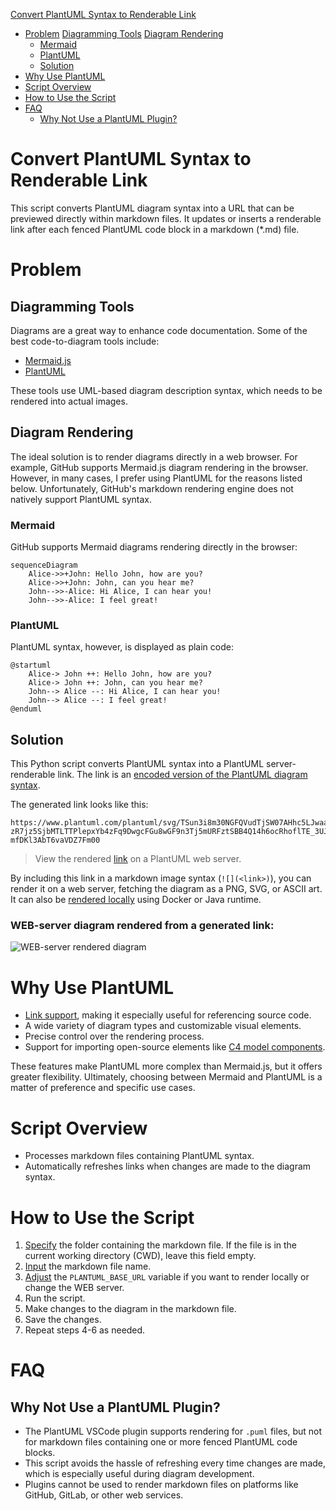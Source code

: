 [Convert PlantUML Syntax to Renderable Link](#convert-plantuml-syntax-to-renderable-link)
- [Problem](#problem)
[Diagramming Tools](#diagramming-tools)
[Diagram Rendering](#diagram-rendering)
    - [Mermaid](#mermaid)
    - [PlantUML](#plantuml)
  - [Solution](#solution)
- [Why Use PlantUML](#why-use-plantuml)
- [Script Overview](#script-overview)
- [How to Use the Script](#how-to-use-the-script)
- [FAQ](#faq)
  - [Why Not Use a PlantUML Plugin?](#why-not-use-a-plantuml-plugin)

# Convert PlantUML Syntax to Renderable Link
This script converts PlantUML diagram syntax into a URL that can be previewed directly within markdown files. It updates or inserts a renderable link after each fenced PlantUML code block in a markdown (*.md) file.

# Problem
## Diagramming Tools
Diagrams are a great way to enhance code documentation. Some of the best code-to-diagram tools include:
- [Mermaid.js](https://mermaid.js.org/)
- [PlantUML](https://plantuml.com/)

These tools use UML-based diagram description syntax, which needs to be rendered into actual images.

## Diagram Rendering 
The ideal solution is to render diagrams directly in a web browser. For example, GitHub supports Mermaid.js diagram rendering in the browser. However, in many cases, I prefer using PlantUML for the reasons listed below. Unfortunately, GitHub's markdown rendering engine does not natively support PlantUML syntax.

### Mermaid 
GitHub supports Mermaid diagrams rendering directly in the browser:
```mermaid
sequenceDiagram
    Alice->>+John: Hello John, how are you?
    Alice->>+John: John, can you hear me?
    John-->>-Alice: Hi Alice, I can hear you!
    John-->>-Alice: I feel great!
```

### PlantUML

PlantUML syntax, however, is displayed as plain code:
```plantuml
@startuml
    Alice-> John ++: Hello John, how are you?
    Alice-> John ++: John, can you hear me?
    John--> Alice --: Hi Alice, I can hear you!
    John--> Alice --: I feel great!
@enduml
```

## Solution

This Python script converts PlantUML syntax into a PlantUML server-renderable link. The link is an [encoded version of the PlantUML diagram syntax](https://plantuml.com/text-encoding).

The generated link looks like this:

```text
https://www.plantuml.com/plantuml/svg/TSun3i8m30NGFQVudTjSW07AHhc5LJwaafj88HNYzZZDYEhjo-zR7jz5SjbMTLTTPlepxYb4zFq9DwgcFGu8wGF9n3Tj5mURFztSBB4Q14h6ocRhoflTE_3UJYyj39XgfN7hTGT-mfDKl3AbT6vaVDZ7Fm00
```

> View the rendered [link](https://www.plantuml.com/plantuml/svg/TSun3i8m30NGFQVudTjSW07AHhc5LJwaafj88HNYzZZDYEhjo-zR7jz5SjbMTLTTPlepxYb4zFq9DwgcFGu8wGF9n3Tj5mURFztSBB4Q14h6ocRhoflTE_3UJYyj39XgfN7hTGT-mfDKl3AbT6vaVDZ7Fm00) on a PlantUML web server.

By including this link in a markdown image syntax (`![](<link>)`), you can render it on a web server, fetching the diagram as a PNG, SVG, or ASCII art. It can also be [rendered locally](https://plantuml.com/starting) using Docker or Java runtime.

### WEB-server diagram rendered from a generated link:

![WEB-server rendered diagram](https://kroki.io/plantuml/svg/TSun3i8m30NGFQVudTjSW07AHhc5LJwaafj88HNYzZZDYEhjo-zR7jz5SjbMTLTTPlepxYb4zFq9DwgcFGu8wGF9n3Tj5mURFztSBB4Q14h6ocRhoflTE_3UJYyj39XgfN7hTGT-mfDKl3AbT6vaVDZ7Fm00)


# Why Use PlantUML

- [Link support](https://plantuml.com/link), making it especially useful for referencing source code.
- A wide variety of diagram types and customizable visual elements.
- Precise control over the rendering process.
- Support for importing open-source elements like [C4 model components](https://github.com/plantuml-stdlib/C4-PlantUML).

These features make PlantUML more complex than Mermaid.js, but it offers greater flexibility. Ultimately, choosing between Mermaid and PlantUML is a matter of preference and specific use cases.

# Script Overview

- Processes markdown files containing PlantUML syntax.
- Automatically refreshes links when changes are made to the diagram syntax.

# How to Use the Script

1. [Specify](https://github.com/Walter462/plantuml-to-md-link-render-pyscript/blob/c7bde8b4431fae5508bf5a31a4b5954d297875c3/Script/script.py#L89) the folder containing the markdown file. If the file is in the current working directory (CWD), leave this field empty.
2. [Input](https://github.com/Walter462/plantuml-to-md-link-render-pyscript/blob/c7bde8b4431fae5508bf5a31a4b5954d297875c3/Script/script.py#L90) the markdown file name.
3. [Adjust](https://github.com/Walter462/plantuml-to-md-link-render-pyscript/blob/c7bde8b4431fae5508bf5a31a4b5954d297875c3/Script/script.py#L8) the `PLANTUML_BASE_URL` variable if you want to render locally or change the WEB server.
4. Run the script.
5. Make changes to the diagram in the markdown file.
6. Save the changes.
7. Repeat steps 4-6 as needed.

# FAQ

## Why Not Use a PlantUML Plugin?

- The PlantUML VSCode plugin supports rendering for `.puml` files, but not for markdown files containing one or more fenced PlantUML code blocks.
- This script avoids the hassle of refreshing every time changes are made, which is especially useful during diagram development.
- Plugins cannot be used to render markdown files on platforms like GitHub, GitLab, or other web services.
